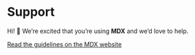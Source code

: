 # Support

Hi!  👋
We’re excited that you’re using **MDX** and we’d love to help.

[Read the guidelines on the MDX website][support]

[support]: https://mdxjs.com/support
